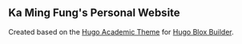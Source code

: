 ## Ka Ming Fung's Personal Website

Created based on the [Hugo Academic Theme](https://academic-demo.netlify.app/) for [Hugo Blox Builder](https://hugoblox.com/).
